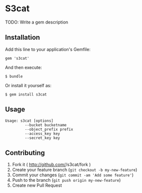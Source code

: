 # S3cat

TODO: Write a gem description

## Installation

Add this line to your application's Gemfile:

    gem 's3cat'

And then execute:

    $ bundle

Or install it yourself as:

    $ gem install s3cat

## Usage

    Usage: s3cat [options]
             --bucket bucketname
             --object_prefix prefix
             --access_key key
             --secret_key key

## Contributing

1. Fork it ( http://github.com/<my-github-username>/s3cat/fork )
2. Create your feature branch (`git checkout -b my-new-feature`)
3. Commit your changes (`git commit -am 'Add some feature'`)
4. Push to the branch (`git push origin my-new-feature`)
5. Create new Pull Request
